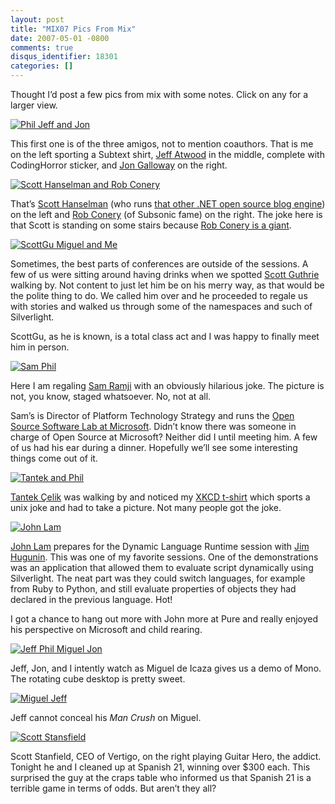 ```yaml
---
layout: post
title: "MIX07 Pics From Mix"
date: 2007-05-01 -0800
comments: true
disqus_identifier: 18301
categories: []
---
```

Thought I’d post a few pics from mix with some notes. Click on any for a
larger view.

[![Phil Jeff and
Jon](http://haacked.com/images/haacked_com/WindowsLiveWriter/MIX07PicsFromMix_2F86/phil-jeff-john_thumb%5B1%5D.jpg)](http://haacked.com/images/haacked_com/WindowsLiveWriter/MIX07PicsFromMix_2F86/phil-jeff-john%5B7%5D.jpg "Me, Jeff Atwood, and Jon Galloway")

This first one is of the three amigos, not to mention coauthors. That is
me on the left sporting a Subtext shirt, [Jeff
Atwood](http://codinghorror.com/ "Jeff Atwood") in the middle, complete
with CodingHorror sticker, and [Jon
Galloway](http://weblogs.asp.net/jgalloway/ "Jon Galloway") on the
right.

[![Scott Hanselman and Rob
Conery](http://haacked.com/images/haacked_com/WindowsLiveWriter/MIX07PicsFromMix_2F86/scott-rob_thumb%5B1%5D.jpg)](http://haacked.com/images/haacked_com/WindowsLiveWriter/MIX07PicsFromMix_2F86/scott-rob%5B5%5D.jpg "Scott and Rob")

That’s [Scott
Hanselman](http://hanselman.com/blog/ "Scott Hanselman's Blog") (who
runs [that other .NET open source blog
engine](http://www.dasblog.net/ "DasBlog")) on the left and [Rob
Conery](http://blog.wekeroad.com/ "Rob Conery") (of Subsonic fame) on
the right. The joke here is that Scott is standing on some stairs
because [Rob Conery is a
giant](http://haacked.com/archive/2007/02/01/Night_At_The_Roxbury_With_Mr._Subsonic.aspx "Night at the Roxbury with Mr. Subsonic").

[![ScottGu Miguel and
Me](http://haacked.com/images/haacked_com/WindowsLiveWriter/MIX07PicsFromMix_2F86/scott-miguel-phil_thumb.jpg)](http://haacked.com/images/haacked_com/WindowsLiveWriter/MIX07PicsFromMix_2F86/scott-miguel-phil%5B4%5D.jpg "ScottGu, Miguel, and Me")

Sometimes, the best parts of conferences are outside of the sessions. A
few of us were sitting around having drinks when we spotted [Scott
Guthrie](http://weblogs.asp.net/scottgu/ "Scott Guthrie") walking by.
Not content to just let him be on his merry way, as that would be the
polite thing to do. We called him over and he proceeded to regale us
with stories and walked us through some of the namespaces and such of
Silverlight.

ScottGu, as he is known, is a total class act and I was happy to finally
meet him in person.

[![Sam
Phil](http://haacked.com/images/haacked_com/WindowsLiveWriter/MIX07PicsFromMix_2F86/phil-and-sam_thumb.jpg)](http://haacked.com/images/haacked_com/WindowsLiveWriter/MIX07PicsFromMix_2F86/phil-and-sam%5B2%5D.jpg "Sam Ramji and me")

Here I am regaling [Sam Ramji](http://samus.typepad.com/ "Sam Ramji")
with an obviously hilarious joke. The picture is not, you know, staged
whatsoever. No, not at all.

Sam’s is Director of Platform Technology Strategy and runs the [Open
Source Software Lab at Microsoft](http://port25.technet.com/ "Port25").
Didn’t know there was someone in charge of Open Source at Microsoft?
Neither did I until meeting him. A few of us had his ear during a
dinner. Hopefully we’ll see some interesting things come out of it.

[![Tantek and
Phil](http://haacked.com/images/haacked_com/WindowsLiveWriter/MIX07PicsFromMix_2F86/tantek-me_thumb%5B5%5D.jpg)](http://haacked.com/images/haacked_com/WindowsLiveWriter/MIX07PicsFromMix_2F86/tantek-me%5B9%5D.jpg "Technorati Tantek and me")

[Tantek Çelik](http://tantek.com/ "Tantek’s Blog") was walking by and
noticed my [XKCD t-shirt](http://xkcd.com/c149.html "Funny Comic") which
sports a unix joke and had to take a picture. Not many people got the
joke.

[![John
Lam](http://haacked.com/images/haacked_com/WindowsLiveWriter/MIX07PicsFromMix_2F86/john-lam_thumb.jpg)](http://haacked.com/images/haacked_com/WindowsLiveWriter/MIX07PicsFromMix_2F86/john-lam%5B2%5D.jpg "John Lam preparing for a talk")

[John Lam](http://www.iunknown.com/ "friend met") prepares for the
Dynamic Language Runtime session with [Jim
Hugunin](http://blogs.msdn.com/hugunin/ "Jim Hugunin"). This was one of
my favorite sessions. One of the demonstrations was an application that
allowed them to evaluate script dynamically using Silverlight. The neat
part was they could switch languages, for example from Ruby to Python,
and still evaluate properties of objects they had declared in the
previous language. Hot!

I got a chance to hang out more with John more at Pure and really
enjoyed his perspective on Microsoft and child rearing.

[![Jeff Phil Miguel
Jon](http://haacked.com/images/haacked_com/WindowsLiveWriter/MIX07PicsFromMix_2F86/mono-demo_thumb%5B1%5D.jpg)](http://haacked.com/images/haacked_com/WindowsLiveWriter/MIX07PicsFromMix_2F86/mono-demo%5B5%5D.jpg "Jeff, me, Miguel, and Jon")

Jeff, Jon, and I intently watch as Miguel de Icaza gives us a demo of
Mono. The rotating cube desktop is pretty sweet.

[![Miguel
Jeff](http://haacked.com/images/haacked_com/WindowsLiveWriter/MIX07PicsFromMix_2F86/jeff-man-crush-miguel_thumb.jpg)](http://haacked.com/images/haacked_com/WindowsLiveWriter/MIX07PicsFromMix_2F86/jeff-man-crush-miguel%5B2%5D.jpg "Miguel and Jeff")

Jeff cannot conceal his *Man Crush* on Miguel.

[![Scott
Stansfield](http://haacked.com/images/haacked_com/WindowsLiveWriter/MIX07PicsFromMix_2F86/scott-guital_thumb.jpg)](http://haacked.com/images/haacked_com/WindowsLiveWriter/MIX07PicsFromMix_2F86/scott-guital%5B2%5D.jpg "Scott Stansfield")

Scott Stanfield, CEO of Vertigo, on the right playing Guitar Hero, the
addict. Tonight he and I cleaned up at Spanish 21, winning over \$300
each. This surprised the guy at the craps table who informed us that
Spanish 21 is a terrible game in terms of odds. But aren’t they all?

